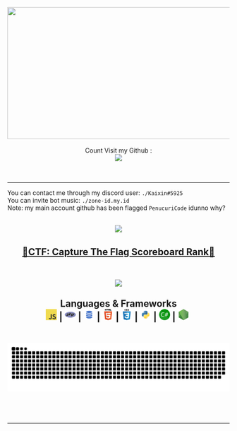 <p align="center"> 
	<img src="https://github.com/GarudaID/GarudaID/blob/main/kaixin_banner.gif" width="599" height="299">
</p>
<p align="center"> 
  Count Visit my Github :<br>
  <img src="https://profile-counter.glitch.me/GarudaID/count.svg" />
</p>
<p>&nbsp;</p>    

---  
You can contact me through my discord user: `./Kaixin#5925` <br>
You can invite bot music: `./zone-id.my.id`<br>
Note: my main account github has been flagged `PenucuriCode` idunno why?

  </h1>
<p align="center"><br>
  <a href="https://github.com/penucuriCode">
    <img src="https://lanyard-profile-readme.vercel.app/api/447411230098063362"/>
     </a>
</p>
<h2><p align="center"><a href="https://rasyidmf.com/Users/?id=1598">🦊CTF: Capture The Flag Scoreboard Rank🦊</a></p></h>
<p align="center"<a href="https://github.com/penucuriCode">
<br>
<img width=800 src="https://github-profile-trophy.vercel.app/?username=GarudaID&column=8&theme=gruvbox&no-frame=true"/>
</a></p>
<p align="center">
	<b>Languages & Frameworks</b>
	<br>
	<code><img height="25" src="https://raw.githubusercontent.com/github/explore/80688e429a7d4ef2fca1e82350fe8e3517d3494d/topics/javascript/javascript.png"></code>&nbsp;|
	<code><img height="25" src="https://raw.githubusercontent.com/github/explore/80688e429a7d4ef2fca1e82350fe8e3517d3494d/topics/php/php.png"></code>&nbsp;|
	<code><img height="25" src="https://raw.githubusercontent.com/github/explore/80688e429a7d4ef2fca1e82350fe8e3517d3494d/topics/sql/sql.png"></code>&nbsp;|
	<code><img height="25" src="https://raw.githubusercontent.com/github/explore/80688e429a7d4ef2fca1e82350fe8e3517d3494d/topics/html/html.png"></code>&nbsp;|
	<code><img height="25" src="https://raw.githubusercontent.com/github/explore/80688e429a7d4ef2fca1e82350fe8e3517d3494d/topics/css/css.png"></code>&nbsp;|
	<code><img height="25" src="https://raw.githubusercontent.com/github/explore/80688e429a7d4ef2fca1e82350fe8e3517d3494d/topics/python/python.png"></code>&nbsp;|
	<code><img height="25" src="https://raw.githubusercontent.com/github/explore/80688e429a7d4ef2fca1e82350fe8e3517d3494d/topics/csharp/csharp.png"></code>&nbsp;|
	<code><img height="25" src="https://raw.githubusercontent.com/github/explore/80688e429a7d4ef2fca1e82350fe8e3517d3494d/topics/nodejs/nodejs.png"></code>&nbsp;
	<br><br>
  <p align="center"<a href="https://zone-id.my.id/" target="_blank"><img src="https://github.com/SourCode-Z/Nhentai-Reader/blob/main/img/github-contribution-grid-snake.svg" target="_blank"></a></p>
</div>
<p>&nbsp;</p>    

---  
